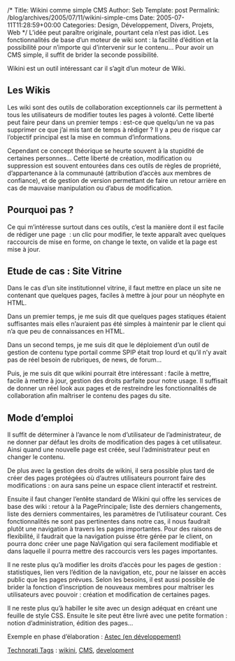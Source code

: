 /*
 Title: Wikini comme simple CMS
 Author: Seb
 Template: post
 Permalink: /blog/archives/2005/07/11/wikini-simple-cms
 Date: 2005-07-11T11:28:59+00:00
 Categories: Design, Développement, Divers, Projets, Web
*/
L&rsquo;idée peut paraître originale, pourtant cela n&rsquo;est pas idiot. Les fonctionnalités de base d&rsquo;un moteur de wiki sont : la facilité d&rsquo;édition et la possibilité pour n&rsquo;importe qui d&rsquo;intervenir sur le contenu&#8230; Pour avoir un CMS simple, il suffit de brider la seconde possibilité.

<!--more-->

Wikini est un outil intéressant car il s&rsquo;agit d&rsquo;un moteur de Wiki. 

## Les Wikis

Les wiki sont des outils de collaboration exceptionnels car ils permettent à tous les utilisateurs de modifier toutes les pages à volonté. Cette liberté peut faire peur dans un premier temps : est-ce que quelqu&rsquo;un ne va pas supprimer ce que j&rsquo;ai mis tant de temps à rédiger ? Il y a peu de risque car l&rsquo;objectif principal est la mise en commun d&rsquo;informations.

Cependant ce concept théorique se heurte souvent à la stupidité de certaines personnes&#8230; Cette liberté de création, modification ou suppression est souvent entourées dans ces outils de règles de propriété, d&rsquo;appartenance à la communauté (attribution d&rsquo;accès aux membres de confiance), et de gestion de version permettant de faire un retour arrière en cas de mauvaise manipulation ou d&rsquo;abus de modification.

## Pourquoi pas ?

Ce qui m&rsquo;intéresse surtout dans ces outils, c&rsquo;est la manière dont il est facile de rédiger une page&nbsp; : un clic pour modifier, le texte apparaît avec quelques raccourcis de mise en forme, on change le texte, on valide et la page est mise à jour.

## Etude de cas : Site Vitrine

Dans le cas d&rsquo;un site institutionnel vitrine, il faut mettre en place un site ne contenant que quelques pages, faciles à mettre à jour pour un néophyte en HTML.

Dans un premier temps, je me suis dit que quelques pages statiques étaient suffisantes mais elles n&rsquo;auraient pas été simples à maintenir par le client qui n&rsquo;a que peu de connaissances en HTML.

Dans un second temps, je me suis dit que le déploiement d&rsquo;un outil de gestion de contenu type portail comme SPIP était trop lourd et qu&rsquo;il n&rsquo;y avait pas de réel besoin de rubriques, de news, de forum&#8230;

Puis, je me suis dit que wikini pourrait être intéressant : facile à mettre, facile à mettre à jour, gestion des droits parfaite pour notre usage. Il suffisait de donner un réel look aux pages et de restreindre les fonctionnalités de collaboration afin maîtriser le contenu des pages du site.

## Mode d&rsquo;emploi

Il suffit de déterminer à l&rsquo;avance le nom d&rsquo;utilisateur de l&rsquo;administrateur, de ne donner par défaut les droits de modification des pages à cet utilisateur. Ainsi quand une nouvelle page est créée, seul l&rsquo;administrateur peut en changer le contenu.

De plus avec la gestion des droits de wikini, il sera possible plus tard de créer des pages protégées où d&rsquo;autres utilisateurs pourront faire des modifications : on aura sans peine un espace client interactif et restreint.

Ensuite il faut changer l&rsquo;entête standard de Wikini qui offre les services de base des wiki : retour à la PagePrincipale; liste des derniers changements, liste des derniers commentaires, les paramètres de l&rsquo;utilisateur courant. Ces fonctionnalités ne sont pas pertinentes dans notre cas, il nous faudrait plutôt une navigation à travers les pages importantes. Pour des raisons de flexibilité, il faudrait que la navigation puisse être gérée par le client, on pourra donc créer une page NaVigation qui sera facilement modifiable et dans laquelle il pourra mettre des raccourcis vers les pages importantes.

Il ne reste plus qu&rsquo;à modifier les droits d&rsquo;accès pour les pages de gestion : statistiques, lien vers l&rsquo;édition de la navigation, etc, pour ne laisser en accès public que les pages prévues. Selon les besoins, il est aussi possible de brider la fonction d&rsquo;inscription de nouveaux membres pour maîtriser les utilisateurs avec pouvoir : création et modification de certaines pages.

Il ne reste plus qu&rsquo;à habiller le site avec un design adéquat en créant une feuille de style CSS. Ensuite le site peut être livré avec une petite formation&nbsp;: notion d&rsquo;administration, édition des pages&#8230;

Exemple en phase d&rsquo;élaboration&nbsp;: [Astec (en développement)][1]

[Technorati Tags][2] : <a href="http://technorati.com/tag/wikini" rel="tag">wikini</a>, [CMS][3], <a href="http://technorati.com/tag/development" rel="tag">development</a>

 [1]: http://astec.z720.net
 [2]: http://technorati.com/tags
 [3]: http://technorati.com/tag/CMS